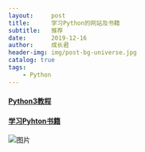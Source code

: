 ```yaml
---
layout:     post
title:      学习Python的网站及书籍
subtitle:   推荐
date:       2019-12-16
author:     成长君
header-img: img/post-bg-universe.jpg
catalog: true
tags:
    - Python
---
```




#### [Python3教程](https://www.runoob.com/python3/python3-tutorial.html)


#### [学习Pyhton书籍](https://mp.weixin.qq.com/s/Qq_MD64kg-KnyDJkECvFLg)



![图片](https://img3.doubanio.com/view/photo/m/public/p2577192140.webp)





